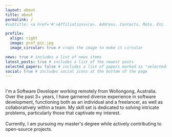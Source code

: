 ```yaml
---
layout: about
title: about
permalink: /
#subtitle: <a href='#'>Affiliations</a>. Address. Contacts. Moto. Etc.

profile:
  align: right
  image: prof_pic.jpg
  image_circular: true # crops the image to make it circular

news: true # includes a list of news items
latest_posts: true # includes a list of the newest posts
selected_papers: false # includes a list of papers marked as "selected={true}"
social: true # includes social icons at the bottom of the page
---
```


<br/>
I'm a Software Developer working remotely from Wollongong, Australia. Over the past 3+ years, I have garnered diverse experience in software development, functioning both as an individual and a freelancer, as well as collaboratively within a team. My skill set is dedicated to solving intricate problems, particularly those that captivate my interest.<br/><br/>
Currently, I am pursuing my master's degree while actively contributing to open-source projects.
